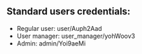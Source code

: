## Standard users credentials:
- Regular user: user/Auph2Aad
- User manager: user_manager/yohWoov3
- Admin: admin/Yoi9aeMi